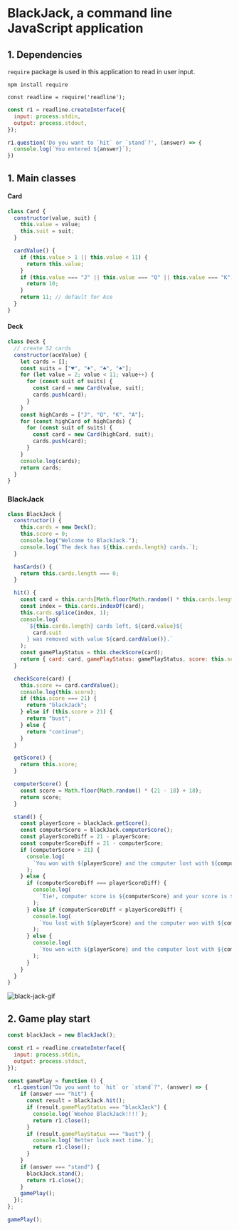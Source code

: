 # BlackJack, a command line JavaScript application

## 1. Dependencies 

`require` package is used in this application to read in user input. 

```npm install require```

```javacript 
const readline = require('readline');
```

```javascript 
const r1 = readline.createInterface({
  input: process.stdin,
  output: process.stdout,
});

r1.question('Do you want to `hit` or `stand`?', (answer) => {
  console.log(`You entered ${answer}`); 
})
```

## 1. Main classes

#### Card 

```javascript 
class Card {
  constructor(value, suit) {
    this.value = value;
    this.suit = suit;
  }

  cardValue() {
    if (this.value > 1 || this.value < 11) {
      return this.value;
    }
    if (this.value === "J" || this.value === "Q" || this.value === "K") {
      return 10;
    }
    return 11; // default for Ace
  }
}
```

#### Deck 

```javascript 
class Deck {
  // create 52 cards
  constructor(aceValue) {
    let cards = [];
    const suits = ["♥️", "♦️", "♣️", "♠️"];
    for (let value = 2; value < 11; value++) {
      for (const suit of suits) {
        const card = new Card(value, suit);
        cards.push(card);
      }
    }
    const highCards = ["J", "Q", "K", "A"];
    for (const highCard of highCards) {
      for (const suit of suits) {
        const card = new Card(highCard, suit);
        cards.push(card);
      }
    }
    console.log(cards);
    return cards;
  }
}
```

### BlackJack 

```javascript 
class BlackJack {
  constructor() {
    this.cards = new Deck();
    this.score = 0;
    console.log("Welcome to BlackJack.");
    console.log(`The deck has ${this.cards.length} cards.`);
  }

  hasCards() {
    return this.cards.length === 0;
  }

  hit() {
    const card = this.cards[Math.floor(Math.random() * this.cards.length)]; 
    const index = this.cards.indexOf(card); 
    this.cards.splice(index, 1); 
    console.log(
      `${this.cards.length} cards left, ${card.value}${
        card.suit
      } was removed with value ${card.cardValue()}.`
    );
    const gamePlayStatus = this.checkScore(card);
    return { card: card, gamePlayStatus: gamePlayStatus, score: this.score };
  }

  checkScore(card) {
    this.score += card.cardValue();
    console.log(this.score);
    if (this.score === 21) {
      return "blackJack";
    } else if (this.score > 21) {
      return "bust";
    } else {
      return "continue";
    }
  }

  getScore() {
    return this.score;
  }

  computerScore() {
    const score = Math.floor(Math.random() * (21 - 18) + 18);
    return score;
  }

  stand() {
    const playerScore = blackJack.getScore();
    const computerScore = blackJack.computerScore();
    const playerScoreDiff = 21 - playerScore;
    const computerScoreDiff = 21 - computerScore;
    if (computerScore > 21) {
      console.log(
        `You won with ${playerScore} and the computer lost with ${computerScore}`
      );
    } else {
      if (computerScoreDiff === playerScoreDiff) {
        console.log(
          `Tie!, computer score is ${computerScore} and your score is ${playerScore}`
        );
      } else if (computerScoreDiff < playerScoreDiff) {
        console.log(
          `You lost with ${playerScore} and the computer won with ${computerScore}`
        );
      } else {
        console.log(
          `You won with ${playerScore} and the computer lost with ${computerScore}`
        );
      }
    }
  }
}
```

![black-jack-gif](Assets/black-jack.gif)

## 2. Game play start 

```javascript 
const blackJack = new BlackJack();

const r1 = readline.createInterface({
  input: process.stdin,
  output: process.stdout,
});

const gamePlay = function () {
  r1.question("Do you want to `hit` or `stand`?", (answer) => {
    if (answer === "hit") {
      const result = blackJack.hit();
      if (result.gamePlayStatus === "blackJack") {
        console.log(`Woohoo BlackJack!!!!`);
        return r1.close();
      }
      if (result.gamePlayStatus === "bust") {
        console.log(`Better luck next time.`);
        return r1.close();
      }
    }
    if (answer === "stand") {
      blackJack.stand();
      return r1.close();
    }
    gamePlay();
  });
};

gamePlay();
```
